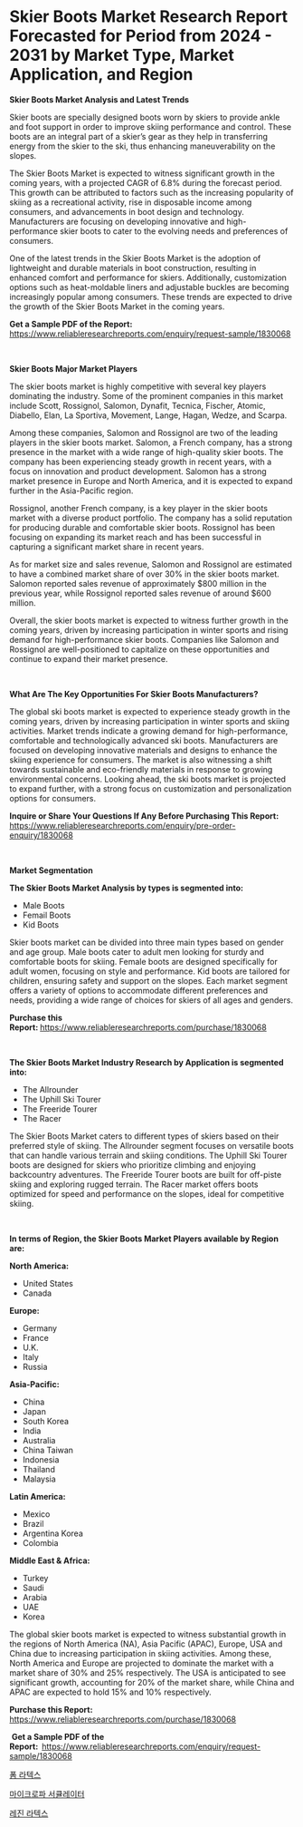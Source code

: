 <p><h1>Skier Boots Market Research Report Forecasted for Period from 2024 -  2031 by Market Type, Market Application, and Region</h1></p><p><strong>Skier Boots Market Analysis and Latest Trends</strong></p>
<p><p>Skier boots are specially designed boots worn by skiers to provide ankle and foot support in order to improve skiing performance and control. These boots are an integral part of a skier’s gear as they help in transferring energy from the skier to the ski, thus enhancing maneuverability on the slopes.</p><p>The Skier Boots Market is expected to witness significant growth in the coming years, with a projected CAGR of 6.8% during the forecast period. This growth can be attributed to factors such as the increasing popularity of skiing as a recreational activity, rise in disposable income among consumers, and advancements in boot design and technology. Manufacturers are focusing on developing innovative and high-performance skier boots to cater to the evolving needs and preferences of consumers.</p><p>One of the latest trends in the Skier Boots Market is the adoption of lightweight and durable materials in boot construction, resulting in enhanced comfort and performance for skiers. Additionally, customization options such as heat-moldable liners and adjustable buckles are becoming increasingly popular among consumers. These trends are expected to drive the growth of the Skier Boots Market in the coming years.</p></p>
<p><strong>Get a Sample PDF of the Report:&nbsp;</strong> <a href="https://www.reliableresearchreports.com/enquiry/request-sample/1830068">https://www.reliableresearchreports.com/enquiry/request-sample/1830068</a></p>
<p>&nbsp;</p>
<p><strong>Skier Boots Major Market Players</strong></p>
<p><p>The skier boots market is highly competitive with several key players dominating the industry. Some of the prominent companies in this market include Scott, Rossignol, Salomon, Dynafit, Tecnica, Fischer, Atomic, Diabello, Elan, La Sportiva, Movement, Lange, Hagan, Wedze, and Scarpa.</p><p>Among these companies, Salomon and Rossignol are two of the leading players in the skier boots market. Salomon, a French company, has a strong presence in the market with a wide range of high-quality skier boots. The company has been experiencing steady growth in recent years, with a focus on innovation and product development. Salomon has a strong market presence in Europe and North America, and it is expected to expand further in the Asia-Pacific region.</p><p>Rossignol, another French company, is a key player in the skier boots market with a diverse product portfolio. The company has a solid reputation for producing durable and comfortable skier boots. Rossignol has been focusing on expanding its market reach and has been successful in capturing a significant market share in recent years.</p><p>As for market size and sales revenue, Salomon and Rossignol are estimated to have a combined market share of over 30% in the skier boots market. Salomon reported sales revenue of approximately $800 million in the previous year, while Rossignol reported sales revenue of around $600 million.</p><p>Overall, the skier boots market is expected to witness further growth in the coming years, driven by increasing participation in winter sports and rising demand for high-performance skier boots. Companies like Salomon and Rossignol are well-positioned to capitalize on these opportunities and continue to expand their market presence.</p></p>
<p>&nbsp;</p>
<p><strong>What Are The Key Opportunities For Skier Boots Manufacturers?</strong></p>
<p><p>The global ski boots market is expected to experience steady growth in the coming years, driven by increasing participation in winter sports and skiing activities. Market trends indicate a growing demand for high-performance, comfortable and technologically advanced ski boots. Manufacturers are focused on developing innovative materials and designs to enhance the skiing experience for consumers. The market is also witnessing a shift towards sustainable and eco-friendly materials in response to growing environmental concerns. Looking ahead, the ski boots market is projected to expand further, with a strong focus on customization and personalization options for consumers.</p></p>
<p><strong>Inquire or Share Your Questions If Any Before Purchasing This Report:</strong> <a href="https://www.reliableresearchreports.com/enquiry/pre-order-enquiry/1830068">https://www.reliableresearchreports.com/enquiry/pre-order-enquiry/1830068</a></p>
<p>&nbsp;</p>
<p><strong>Market Segmentation</strong></p>
<p><strong>The Skier Boots Market Analysis by types is segmented into:</strong></p>
<p><ul><li>Male Boots</li><li>Femail Boots</li><li>Kid Boots</li></ul></p>
<p><p>Skier boots market can be divided into three main types based on gender and age group. Male boots cater to adult men looking for sturdy and comfortable boots for skiing. Female boots are designed specifically for adult women, focusing on style and performance. Kid boots are tailored for children, ensuring safety and support on the slopes. Each market segment offers a variety of options to accommodate different preferences and needs, providing a wide range of choices for skiers of all ages and genders.</p></p>
<p><strong>Purchase this Report:&nbsp;</strong><a href="https://www.reliableresearchreports.com/purchase/1830068">https://www.reliableresearchreports.com/purchase/1830068</a></p>
<p>&nbsp;</p>
<p><strong>The Skier Boots Market Industry Research by Application is segmented into:</strong></p>
<p><ul><li>The Allrounder</li><li>The Uphill Ski Tourer</li><li>The Freeride Tourer</li><li>The Racer</li></ul></p>
<p><p>The Skier Boots Market caters to different types of skiers based on their preferred style of skiing. The Allrounder segment focuses on versatile boots that can handle various terrain and skiing conditions. The Uphill Ski Tourer boots are designed for skiers who prioritize climbing and enjoying backcountry adventures. The Freeride Tourer boots are built for off-piste skiing and exploring rugged terrain. The Racer market offers boots optimized for speed and performance on the slopes, ideal for competitive skiing.</p></p>
<p>&nbsp;</p>
<p><strong>In terms of Region, the Skier Boots Market Players available by Region are:</strong></p>
<p>
    <p> <strong> North America: </strong>
        <ul>
            <li>United States</li>
            <li>Canada</li>
        </ul>
        </p> 
    <p> <strong> Europe: </strong>
        <ul>
            <li>Germany</li>
            <li>France</li>
            <li>U.K.</li>
            <li>Italy</li>
            <li>Russia</li>
        </ul>
        </p> 
    <p> <strong> Asia-Pacific: </strong>
        <ul>
            <li>China</li>
            <li>Japan</li>
            <li>South Korea</li>
            <li>India</li>
            <li>Australia</li>
            <li>China Taiwan</li>
            <li>Indonesia</li>
            <li>Thailand</li>
            <li>Malaysia</li>
        </ul>
        </p> 
    <p> <strong> Latin America: </strong>
        <ul>
            <li>Mexico</li>
            <li>Brazil</li>
            <li>Argentina Korea</li>
            <li>Colombia</li>
        </ul>
        </p> 
    <p> <strong> Middle East & Africa: </strong>
        <ul>
            <li>Turkey</li>
            <li>Saudi</li>
            <li>Arabia</li>
            <li>UAE</li>
            <li>Korea</li>
        </ul>
    </p>
    </p>
<p><p>The global skier boots market is expected to witness substantial growth in the regions of North America (NA), Asia Pacific (APAC), Europe, USA and China due to increasing participation in skiing activities. Among these, North America and Europe are projected to dominate the market with a market share of 30% and 25% respectively. The USA is anticipated to see significant growth, accounting for 20% of the market share, while China and APAC are expected to hold 15% and 10% respectively.</p></p>
<p><strong>Purchase this Report: </strong><a href="https://www.reliableresearchreports.com/purchase/1830068">https://www.reliableresearchreports.com/purchase/1830068</a></p>
<p>&nbsp;<strong>Get a Sample PDF of the Report:&nbsp;&nbsp;</strong><a href="https://www.reliableresearchreports.com/enquiry/request-sample/1830068">https://www.reliableresearchreports.com/enquiry/request-sample/1830068</a></p>
<p><strong></strong></p>
<p><p><a href="https://github.com/trmesnao7959541/Market-Research-Report-List-1/blob/main/38491836727.md">폼 라텍스</a></p><p><a href="https://github.com/darrellockm3ytan895656/Market-Research-Report-List-1/blob/main/98524106726.md">마이크로파 서큘레이터</a></p><p><a href="https://github.com/vsn7qpua81q/Market-Research-Report-List-1/blob/main/66191036728.md">레진 라텍스</a></p></p>